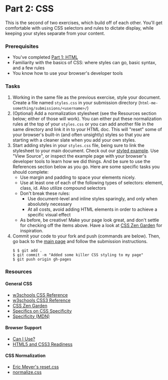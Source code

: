 # Part 2: CSS

This is the second of two exercises, which build off of each other. You'll get comfortable with using CSS selectors and rules to dictate display, while keeping your styles separate from your content.

### Prerequisites
* You've completed [Part 1: HTML](https://github.com/LaunchCodeEducation/html-me-something/tree/gh-pages/html)
* Familiarity with the basics of CSS: where styles can go, basic syntax, and a few rules
* You know how to use your browser's developer tools

### Tasks

1. Working in the same file as the previous exercise, style your document. Create a file named `styles.css` in your submission directory (`html-me-something/submissions/<username>/`)
2. (Optional) Add a normalization stylesheet (see the Resources section below; either of those will work). You can either put these normalization rules at the top of your `styles.css` or you can add another file in the same directory and link it in to your HTML doc. This will "reset" some of your browser's built-in (and often unsightly) styles so that you are starting with a cleaner slate when you add your own styles.
2. Start adding styles in your `styles.css` file, being sure to link the stylesheet to your main document. Check out our [styled example](http://education.launchcode.org/html-me-something/submissions/chrisbay/index-nocss.html). Use "View Source", or inspect the example page with your browser's developer tools to learn how we did things. And be sure to use the References section below as you go. Here are some specific tasks you should complete:
    * Use margin and padding to space your elements nicely.
    * Use at least one of each of the following types of selectors: element, class, id. Also utilize compound selectors
    * Don't break these rules:
    	* Use document-level and inline styles sparingly, and only when absolutely necessary
    	* At all costs, avoid adding HTML elements in order to achieve a specific visual effect
    * As before, be creative! Make your page look great, and don't settle for checking off the items above. Have a look at [CSS Zen Garden](http://www.csszengarden.com) for inspiration.
3. Commit your code to your fork and push (commands are below). Then, go back to the [main page](https://github.com/LaunchCodeEducation/html-me-something) and follow the submission instructions.
    ```
    $ $ git add .
    $ git commit -m "Added some killer CSS styling to my page"
    $ git push origin gh-pages
    ```

### Resources
#### General CSS
* [w3schools CSS Reference](http://www.w3schools.com/css/default.asp)
* [w3schools CSS3 Reference](http://www.w3schools.com/css/css3_intro.asp)
* [CSS Zen Garden](http://www.csszengarden.com)
* [Specifics on CSS Specificity](https://css-tricks.com/specifics-on-css-specificity/)
* [Specificity (MDN)](https://developer.mozilla.org/en-US/docs/Web/CSS/Specificity)

#### Browser Support
* [Can I Use?](http://caniuse.com)
* [HTML5 and CSS3 Readiness](http://html5readiness.com)

#### CSS Normalization
* [Eric Meyer's reset.css](http://meyerweb.com/eric/tools/css/reset/)
* [normalize.css](http://necolas.github.io/normalize.css/)
